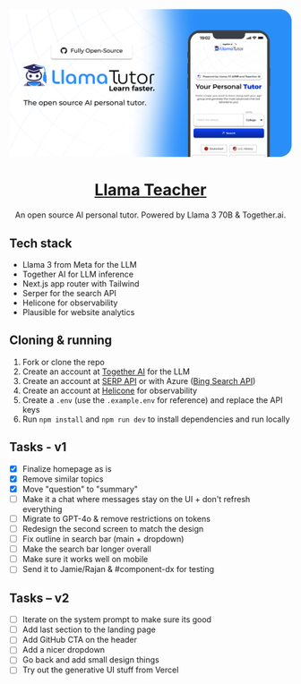 <a href="https://www.LlamaTeacher.com">
  <img alt="Llama teacher" src="./public/og-image.png">
  <h1 align="center">Llama Teacher</h1>
</a>

<p align="center">
  An open source AI personal tutor. Powered by Llama 3 70B & Together.ai.
</p>

## Tech stack

- Llama 3 from Meta for the LLM
- Together AI for LLM inference
- Next.js app router with Tailwind
- Serper for the search API
- Helicone for observability
- Plausible for website analytics

## Cloning & running

1. Fork or clone the repo
2. Create an account at [Together AI](https://dub.sh/together-ai) for the LLM
3. Create an account at [SERP API](https://serper.dev/) or with Azure ([Bing Search API](https://www.microsoft.com/en-us/bing/apis/bing-web-search-api))
4. Create an account at [Helicone](https://www.helicone.ai/) for observability
5. Create a `.env` (use the `.example.env` for reference) and replace the API keys
6. Run `npm install` and `npm run dev` to install dependencies and run locally

## Tasks - v1

- [x] Finalize homepage as is
- [x] Remove similar topics
- [x] Move "question" to "summary"
- [ ] Make it a chat where messages stay on the UI + don't refresh everything
- [ ] Migrate to GPT-4o & remove restrictions on tokens
- [ ] Redesign the second screen to match the design
- [ ] Fix outline in search bar (main + dropdown)
- [ ] Make the search bar longer overall
- [ ] Make sure it works well on mobile
- [ ] Send it to Jamie/Rajan & #component-dx for testing

## Tasks – v2

- [ ] Iterate on the system prompt to make sure its good
- [ ] Add last section to the landing page
- [ ] Add GitHub CTA on the header
- [ ] Add a nicer dropdown
- [ ] Go back and add small design things
- [ ] Try out the generative UI stuff from Vercel
